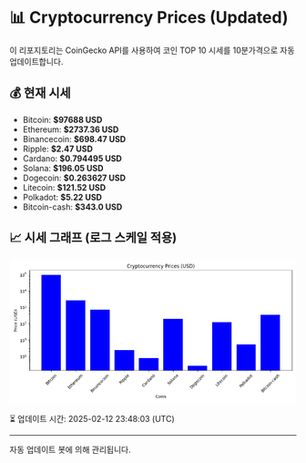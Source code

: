 
# 📊 Cryptocurrency Prices (Updated)

이 리포지토리는 CoinGecko API를 사용하여 코인 TOP 10 시세를 10분가격으로 자동 업데이트합니다.

## 💰 현재 시세
- Bitcoin: **$97688 USD**
- Ethereum: **$2737.36 USD**
- Binancecoin: **$698.47 USD**
- Ripple: **$2.47 USD**
- Cardano: **$0.794495 USD**
- Solana: **$196.05 USD**
- Dogecoin: **$0.263627 USD**
- Litecoin: **$121.52 USD**
- Polkadot: **$5.22 USD**
- Bitcoin-cash: **$343.0 USD**

## 📈 시세 그래프 (로그 스케일 적용)
![Crypto Prices](crypto_prices.png)

⏳ 업데이트 시간: 2025-02-12 23:48:03 (UTC)

---
자동 업데이트 봇에 의해 관리됩니다.
